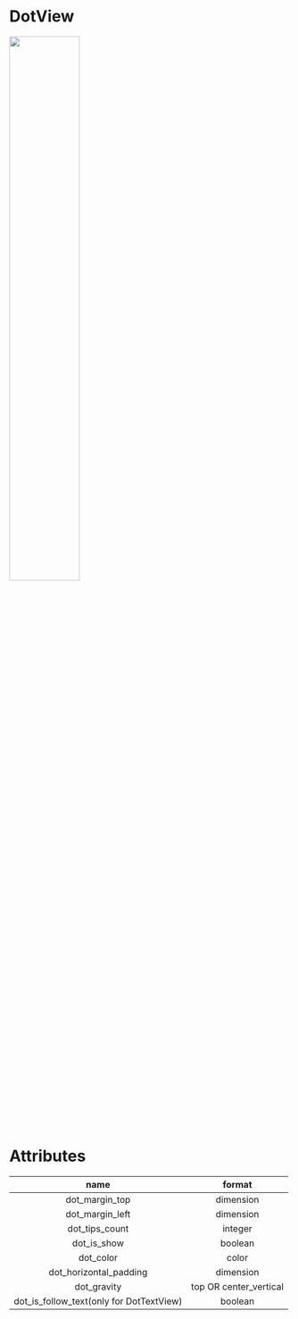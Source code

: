 # DotView
<img src="https://github.com/hongtaoStudio/DotView/blob/master/screenshot/Screenshot_20160917-220655.png" width="50%" height="50%">

# Attributes
|name|format|
|:---:|:---:|
| dot_margin_top | dimension |
| dot_margin_left | dimension |
| dot_tips_count | integer |
| dot_is_show | boolean |
| dot_color | color |
| dot_horizontal_padding | dimension |
| dot_gravity | top OR center_vertical |
| dot_is_follow_text(only for DotTextView) | boolean |
